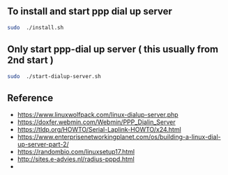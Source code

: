 ## To install and start ppp dial up server
```sh
sudo  ./install.sh   
```

## Only start ppp-dial up server ( this usually from 2nd start )

```sh
sudo  ./start-dialup-server.sh   
```

## Reference

* https://www.linuxwolfpack.com/linux-dialup-server.php
* https://doxfer.webmin.com/Webmin/PPP_Dialin_Server
* https://tldp.org/HOWTO/Serial-Laplink-HOWTO/x24.html
* https://www.enterprisenetworkingplanet.com/os/building-a-linux-dial-up-server-part-2/
* https://randombio.com/linuxsetup17.html
* http://sites.e-advies.nl/radius-pppd.html
* 
